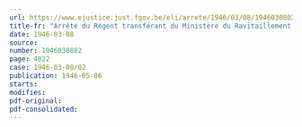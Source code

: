 ```yaml
---
url: https://www.ejustice.just.fgov.be/eli/arrete/1946/03/08/1946030802/justel
title-fr: "Arrêté du Régent transférant du Ministère du Ravitaillement au Ministère de l'Agriculture les services " Tabac ", " Lin ", " Osier ", " Houblon " et " Plantes médicinales ""
date: 1946-03-08
source:
number: 1946030802
page: 4022
case: 1946-03-08/02
publication: 1946-05-06
starts:
modifies:
pdf-original:
pdf-consolidated:
---
```


